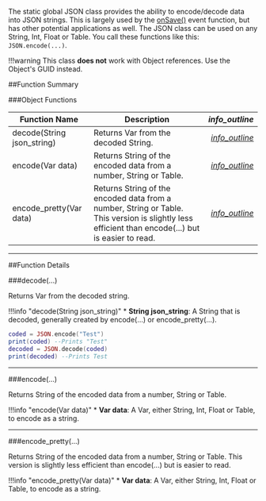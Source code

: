 The static global JSON class provides the ability to encode/decode data into JSON strings. This is largely used by the [onSave()](event#onsave) event function, but has other potential applications as well. The JSON class can be used on any String, Int, Float or Table. You call these functions like this: `JSON.encode(...)`.

!!!warning
    This class **does not** work with Object references. Use the Object's GUID instead.



##Function Summary

###Object Functions

Function Name | Description | <i class="material-icons" style="line-height:90%;">info_outline</i>
-- | -- | --:
decode(String json_string) | Returns Var from the decoded String. | [<i class="material-icons" style="line-height:150%;">info_outline</i>](#decode)
encode(Var data) | Returns String of the encoded data from a number, String or Table. | [<i class="material-icons" style="line-height:150%;">info_outline</i>](#encode)
encode_pretty(Var data) | Returns String of the encoded data from a number, String or Table. This version is slightly less efficient than encode(...) but is easier to read. | [<i class="material-icons" style="line-height:150%;">info_outline</i>](#encode_pretty)

---


##Function Details

###decode(...)

Returns Var from the decoded string.

!!!info "decode(String json_string)"
    * **String json_string**: A String that is decoded, generally created by encode(...) or encode_pretty(...).

``` Lua
coded = JSON.encode("Test")
print(coded) --Prints "Test"
decoded = JSON.decode(coded)
print(decoded) --Prints Test
```

---


###encode(...)

Returns String of the encoded data from a number, String or Table.

!!!info "encode(Var data)"
    * **Var data**: A Var, either String, Int, Float or Table, to encode as a string.

---


###encode_pretty(...)

Returns String of the encoded data from a number, String or Table. This version is slightly less efficient than encode(...) but is easier to read.

!!!info "encode_pretty(Var data)"
    * **Var data**: A Var, either String, Int, Float or Table, to encode as a string.
